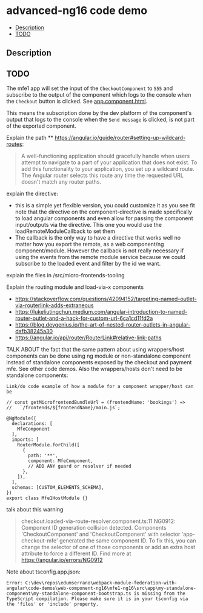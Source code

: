 # advanced-ng16 code demo

- [Description](#description)
- [TODO](#todo)

## Description

## TODO

The mfe1 app will set the input of the `CheckoutComponent` to `555` and subscribe to the output of the component which logs to the console when the `Checkout` button is clicked. See [app.component.html](/code-demos/advanced-ng16/checkout/src/app/app.component.html). 


This means the subscription done by the dev platform of the component's output that logs to the console when the `Send message` is clicked, is not part of the exported component.

Explain the path ** https://angular.io/guide/router#setting-up-wildcard-routes:
> A well-functioning application should gracefully handle when users attempt to navigate to a part of your application that does not exist. To add this functionality to your application, you set up a wildcard route. The Angular router selects this route any time the requested URL doesn't match any router paths.
>


explain the directive:
- this is a simple yet flexible version, you could customize it as you see fit
note that the directive on the component-directive is made specifically to load angular components and even allow for passing the component input/outputs via the directive. This one you would use the loadRemoteModuleCallback to set them 
- The callback is the only way to have a directive that works well no matter how you
export the remote, as a web component/ng component/module. However the callback is not really necessary if using the events from the remote module service because we could subscribe to the loaded event and filter by the id we want.

explain the files in /src/micro-frontends-tooling


Explain the routing module and load-via-x components
- https://stackoverflow.com/questions/42094152/targeting-named-outlet-via-routerlink-adds-extraneous
- https://lukeliutingchun.medium.com/angular-introduction-to-named-router-outlet-and-a-hack-for-custom-url-6ca1cd11fd2a
- https://blog.devgenius.io/the-art-of-nested-router-outlets-in-angular-dafb38245a30
- https://angular.io/api/router/RouterLink#relative-link-paths


TALK ABOUT the fact that the same pattern about using wrappers/host components can be done using ng module or non-standalone component instead of standalone components exposed by the checkout and payment mfe. See other code demos.
Also the wrappers/hosts don't need to be standalone components:
```
Link/do code example of how a module for a component wrapper/host can be

// const getMicrofrontendBundleUrl = (frontendName: 'bookings') =>
//   `/frontends/${frontendName}/main.js`;

@NgModule({
  declarations: [
    MfeComponent
  ],
  imports: [
    RouterModule.forChild([
      {
        path: '**',
        component: MfeComponent,
        // ADD ANY guard or resolver if needed
      },
    ]),
  ],
  schemas: [CUSTOM_ELEMENTS_SCHEMA],
})
export class Mfe1HostModule {}

```

talk about this warning
> checkout.loaded-via-route-resolver.component.ts:11  NG0912: Component ID generation collision detected. Components 'CheckoutComponent' and 'CheckoutComponent' with selector 'app-checkout-mfe' generated the same component ID. To fix this, you can change the selector of one of those components or add an extra host attribute to force a different ID. Find more at https://angular.io/errors/NG0912


Note about tsconfig.app.json:
```
Error: C:\dev\repos\edumserrano\webpack-module-federation-with-angular\code-demos\web-component-ng16\mfe1-ng16\src\app\my-standalone-component\my-standalone-component-bootstrap.ts is missing from the TypeScript compilation. Please make sure it is in your tsconfig via the 'files' or 'include' property.
``` 